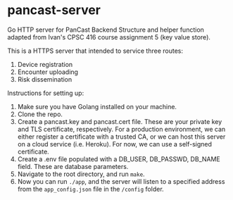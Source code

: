 # pancast-server
Go HTTP server for PanCast Backend
Structure and helper function adapted from Ivan's CPSC 416 course assignment 5 (key value store).

This is a HTTPS server that intended to service three routes:
1) Device registration
2) Encounter uploading
3) Risk dissemination

Instructions for setting up:
1) Make sure you have Golang installed on your machine. 
2) Clone the repo.
3) Create a pancast.key and pancast.cert file. These are your private key and TLS certificate, respectively. For a production environment, we can either register a certificate with a trusted CA, or we can host this server on a cloud service (i.e. Heroku). For now, we can use a self-signed certificate.
4) Create a .env file populated with a DB_USER, DB_PASSWD, DB_NAME field. These are database parameters.
5) Navigate to the root directory, and run `make`.
6) Now you can run `./app`, and the server will listen to a specified address from the `app_config.json` file in the `/config` folder.
